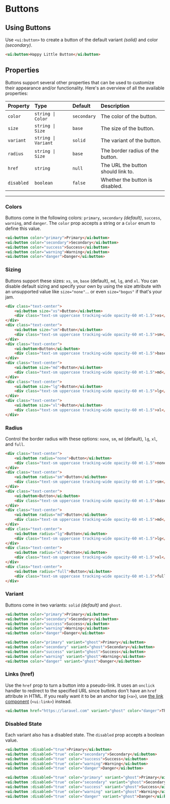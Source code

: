 # Buttons

## Using Buttons

Use `<ui:button>` to create a button of the default variant _(solid)_ and color _(secondary)_.

```html +demo title={Using Buttons} previewClasses={py-8 flex items-center justify-center}
<ui:button>Happy Little Button</ui:button>
```

## Properties

Buttons support several other properties that can be used to customize their appearance and/or functionality. Here's an overview of all the available properties:

| Property | Type | Default | Description |
|:---|:---|:---|:---|
| `color` | `string \| Color` | `secondary` | The color of the button. |
| `size` | `string \| Size` | `base` | The size of the button. |
| `variant` | `string \| Variant` | `solid` | The variant of the button. |
| `radius` | `string \| Size` | `base` | The border radius of the button. |
| `href` | `string` | `null` | The URL the button should link to. |
| `disabled` | `boolean` | `false` | Whether the button is disabled. |

---

### Colors
Buttons come in the following colors: `primary`, `secondary` _(default)_, `success`, `warning`, and `danger`.
The `color` prop accepts a string or a `Color` enum to define this value.

```html +demo title={Button Colors} previewClasses={flex flex-col sm:flex-row gap-3 items-center justify-center}
<ui:button color="primary">Primary</ui:button>
<ui:button color="secondary">Secondary</ui:button>
<ui:button color="success">Success</ui:button>
<ui:button color="warning">Warning</ui:button>
<ui:button color="danger">Danger</ui:button>
```

### Sizing
Buttons support these sizes: `xs`, `sm`, `base` (default), `md`, `lg`, and `xl`. You can
disable default sizing and specify your own by using the size attribute with an unsupported value like `size="none"`... or even `size="bogus"` if that's your jam.

```html +demo title={Button Sizing} previewClasses={flex flex-col sm:flex-row gap-3 sm:items-end justify-center py-4}
<div class="text-center">
    <ui:button size="xs">Button</ui:button>
    <div class="text-sm uppercase tracking-wide opacity-60 mt-1.5">xs</div>
</div>
<div class="text-center">
    <ui:button size="sm">Button</ui:button>
    <div class="text-sm uppercase tracking-wide opacity-60 mt-1.5">sm</div>
</div>
<div class="text-center">
    <ui:button>Button</ui:button>
    <div class="text-sm uppercase tracking-wide opacity-60 mt-1.5">base</div>
</div>
<div class="text-center">
    <ui:button size="md">Button</ui:button>
    <div class="text-sm uppercase tracking-wide opacity-60 mt-1.5">md</div>
</div>
<div class="text-center">
    <ui:button size="lg">Button</ui:button>
    <div class="text-sm uppercase tracking-wide opacity-60 mt-1.5">lg</div>
</div>
<div class="text-center">
    <ui:button size="xl">Button</ui:button>
    <div class="text-sm uppercase tracking-wide opacity-60 mt-1.5">xl</div>
</div>
```

### Radius

Control the border radius with these options: `none`, `sm`, `md` (default), `lg`, `xl`, and `full`.

```html +demo title={Button Corner Radius} previewClasses={flex flex-col sm:flex-row gap-3 sm:items-end justify-center py-4}
<div class="text-center">
    <ui:button radius="none">Button</ui:button>
    <div class="text-sm uppercase tracking-wide opacity-60 mt-1.5">none</div>
</div>
<div class="text-center">
    <ui:button radius="sm">Button</ui:button>
    <div class="text-sm uppercase tracking-wide opacity-60 mt-1.5">sm</div>
</div>
<div class="text-center">
    <ui:button>Button</ui:button>
    <div class="text-sm uppercase tracking-wide opacity-60 mt-1.5">base</div>
</div>
<div class="text-center">
    <ui:button radius="md">Button</ui:button>
    <div class="text-sm uppercase tracking-wide opacity-60 mt-1.5">md</div>
</div>
<div class="text-center">
    <ui:button radius="lg">Button</ui:button>
    <div class="text-sm uppercase tracking-wide opacity-60 mt-1.5">lg</div>
</div>
<div class="text-center">
    <ui:button radius="xl">Button</ui:button>
    <div class="text-sm uppercase tracking-wide opacity-60 mt-1.5">xl</div>
</div>
<div class="text-center">
    <ui:button radius="full">Button</ui:button>
    <div class="text-sm uppercase tracking-wide opacity-60 mt-1.5">full</div>
</div>
```


### Variant
Buttons come in two variants: `solid` _(default)_ and  `ghost`.

```html +demo title={Solid Variant} previewClasses={flex flex-col sm:flex-row gap-3 sm:items-end justify-center py-4}
<ui:button color="primary">Primary</ui:button>
<ui:button color="secondary">Secondary</ui:button>
<ui:button color="success">Success</ui:button>
<ui:button color="warning">Warning</ui:button>
<ui:button color="danger">Danger</ui:button>
```

```html +demo title={Ghost Variant} previewClasses={flex flex-col sm:flex-row gap-3 sm:items-end justify-center py-4}
<ui:button color="primary" variant="ghost">Primary</ui:button>
<ui:button color="secondary" variant="ghost">Secondary</ui:button>
<ui:button color="success" variant="ghost">Success</ui:button>
<ui:button color="warning" variant="ghost">Warning</ui:button>
<ui:button color="danger" variant="ghost">Danger</ui:button>
```

### Links (href)
Use the `href` prop to turn a button into a pseudo-link. It uses an `onclick` handler to redirect to the specified URL since buttons don't have an `href` attribute in HTML.
If you really want it to be an anchor tag (`<a>`), use [the link component](/docs/typography#links) (`<ui:link>`) instead.

```html +demo title={Buttons as Links} previewClasses={flex items-center justify-center py-6}
<ui:button href="https://laravel.com" variant="ghost" color="danger">This Button Links to the Laravel Docs</ui:button>
```

### Disabled State
Each variant also has a disabled state. The `disabled` prop accepts a boolean value.

```html +demo title={Solid Variant (Disabled)} previewClasses={flex flex-col sm:flex-row gap-3 sm:items-end justify-center py-4}
<ui:button :disabled="true">Primary</ui:button>
<ui:button :disabled="true" color="secondary">Secondary</ui:button>
<ui:button :disabled="true" color="success">Success</ui:button>
<ui:button :disabled="true" color="warning">Warning</ui:button>
<ui:button :disabled="true" color="danger">Danger</ui:button>
```

```html +demo title={Ghost Variant (Disabled)} previewClasses={flex flex-col sm:flex-row gap-3 sm:items-end justify-center py-4}
<ui:button :disabled="true" color="primary" variant="ghost">Primary</ui:button>
<ui:button :disabled="true" color="secondary" variant="ghost">Secondary</ui:button>
<ui:button :disabled="true" color="success" variant="ghost">Success</ui:button>
<ui:button :disabled="true" color="warning" variant="ghost">Warning</ui:button>
<ui:button :disabled="true" color="danger" variant="ghost">Danger</ui:button>
```
